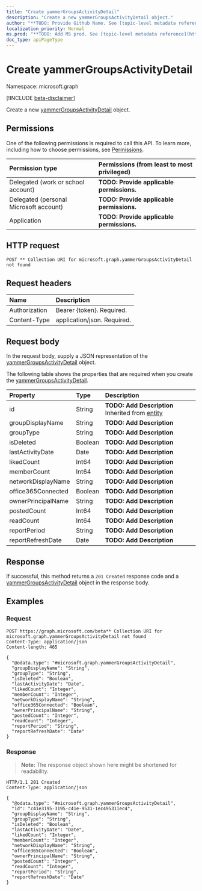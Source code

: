 ```yaml
---
title: "Create yammerGroupsActivityDetail"
description: "Create a new yammerGroupsActivityDetail object."
author: "**TODO: Provide Github Name. See [topic-level metadata reference](https://msgo.azurewebsites.net/add/document/guidelines/metadata.html#topic-level-metadata)**"
localization_priority: Normal
ms.prod: "**TODO: Add MS prod. See [topic-level metadata reference](https://msgo.azurewebsites.net/add/document/guidelines/metadata.html#topic-level-metadata)**"
doc_type: apiPageType
---
```


# Create yammerGroupsActivityDetail
Namespace: microsoft.graph

[!INCLUDE [beta-disclaimer](../../includes/beta-disclaimer.md)]

Create a new [yammerGroupsActivityDetail](../resources/yammergroupsactivitydetail.md) object.

## Permissions
One of the following permissions is required to call this API. To learn more, including how to choose permissions, see [Permissions](/graph/permissions-reference).

|Permission type|Permissions (from least to most privileged)|
|:---|:---|
|Delegated (work or school account)|**TODO: Provide applicable permissions.**|
|Delegated (personal Microsoft account)|**TODO: Provide applicable permissions.**|
|Application|**TODO: Provide applicable permissions.**|

## HTTP request

<!-- {
  "blockType": "ignored"
}
-->
``` http
POST ** Collection URI for microsoft.graph.yammerGroupsActivityDetail not found
```

## Request headers
|Name|Description|
|:---|:---|
|Authorization|Bearer {token}. Required.|
|Content-Type|application/json. Required.|

## Request body
In the request body, supply a JSON representation of the [yammerGroupsActivityDetail](../resources/yammergroupsactivitydetail.md) object.

The following table shows the properties that are required when you create the [yammerGroupsActivityDetail](../resources/yammergroupsactivitydetail.md).

|Property|Type|Description|
|:---|:---|:---|
|id|String|**TODO: Add Description** Inherited from [entity](../resources/entity.md)|
|groupDisplayName|String|**TODO: Add Description**|
|groupType|String|**TODO: Add Description**|
|isDeleted|Boolean|**TODO: Add Description**|
|lastActivityDate|Date|**TODO: Add Description**|
|likedCount|Int64|**TODO: Add Description**|
|memberCount|Int64|**TODO: Add Description**|
|networkDisplayName|String|**TODO: Add Description**|
|office365Connected|Boolean|**TODO: Add Description**|
|ownerPrincipalName|String|**TODO: Add Description**|
|postedCount|Int64|**TODO: Add Description**|
|readCount|Int64|**TODO: Add Description**|
|reportPeriod|String|**TODO: Add Description**|
|reportRefreshDate|Date|**TODO: Add Description**|



## Response

If successful, this method returns a `201 Created` response code and a [yammerGroupsActivityDetail](../resources/yammergroupsactivitydetail.md) object in the response body.

## Examples

### Request
<!-- {
  "blockType": "request",
  "name": "create_yammergroupsactivitydetail_from_"
}
-->
``` http
POST https://graph.microsoft.com/beta** Collection URI for microsoft.graph.yammerGroupsActivityDetail not found
Content-Type: application/json
Content-length: 465

{
  "@odata.type": "#microsoft.graph.yammerGroupsActivityDetail",
  "groupDisplayName": "String",
  "groupType": "String",
  "isDeleted": "Boolean",
  "lastActivityDate": "Date",
  "likedCount": "Integer",
  "memberCount": "Integer",
  "networkDisplayName": "String",
  "office365Connected": "Boolean",
  "ownerPrincipalName": "String",
  "postedCount": "Integer",
  "readCount": "Integer",
  "reportPeriod": "String",
  "reportRefreshDate": "Date"
}
```


### Response
>**Note:** The response object shown here might be shortened for readability.
<!-- {
  "blockType": "response",
  "truncated": true,
  "@odata.type": "microsoft.graph.yammerGroupsActivityDetail"
}
-->
``` http
HTTP/1.1 201 Created
Content-Type: application/json

{
  "@odata.type": "#microsoft.graph.yammerGroupsActivityDetail",
  "id": "c41e3195-3195-c41e-9531-1ec495311ec4",
  "groupDisplayName": "String",
  "groupType": "String",
  "isDeleted": "Boolean",
  "lastActivityDate": "Date",
  "likedCount": "Integer",
  "memberCount": "Integer",
  "networkDisplayName": "String",
  "office365Connected": "Boolean",
  "ownerPrincipalName": "String",
  "postedCount": "Integer",
  "readCount": "Integer",
  "reportPeriod": "String",
  "reportRefreshDate": "Date"
}
```

